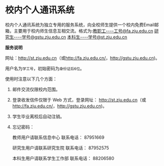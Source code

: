 # 校内个人通讯系统

校内个人通讯系统为独立专用的服务系统，向全校师生提供一个校内免费Email邮箱，主要用于校内师生信息互相交流。格式为:教职工----工号@fa.zju.edu.cn 研究生----学号@gstu.zju.edu.cn 本科生----学号@st.zju.edu.cn

**服务说明**

网址：<http://st.zju.edu.cn>（或<http://fa.zju.edu.cn/>，<http://gstu.zju.edu.cn>)。

用户名为`学工号`，初始密码为`身份证后6位`。

使用时注意以下几个方面：

1. 邮件交流仅限校内范围。
2. 登录收发信件仅限于 Web 方式，登录网址：
<http://st.zju.edu.cn>（或<http://fa.zju.edu.cn/>，<http://gstu.zju.edu.cn>)。
3. 学生毕业离校后自动注销。
4. 忘记密码：

	教师用户请联系信息中心 联系电话： 87951669

	研究生用户请联系研究生院 联系电话： 87952575

	本科生用户请联系学生工作部 联系电话： 88206580